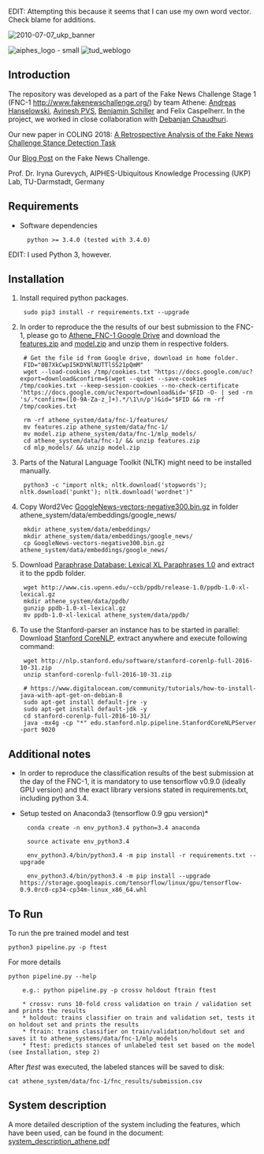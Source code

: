 EDIT: Attempting this because it seems that I can use my own word vector. Check blame for additions.

![2010-07-07_ukp_banner](https://user-images.githubusercontent.com/29311022/27184688-27629126-51e3-11e7-9a23-276628da2430.png)

![aiphes_logo - small](https://user-images.githubusercontent.com/29311022/27278631-2e19f99e-54e2-11e7-919c-f89ae0c90648.png)
![tud_weblogo](https://user-images.githubusercontent.com/29311022/27184769-65c6583a-51e3-11e7-90e0-12a4bdf292e2.png)



## Introduction

The repository was developed as a part of the Fake News Challenge Stage 1 (FNC-1 http://www.fakenewschallenge.org/) by team Athene:
[Andreas Hanselowski](mailto:hanselowski@aiphes.tu-darmstadt.de), [Avinesh PVS](mailto:avinesh@aiphes.tu-darmstadt.de), [Benjamin Schiller](mailto:schiller.benny@googlemail.com) and Felix Caspelherr.
In the project, we worked in close collaboration with [Debanjan Chaudhuri](mailto:deba.kgec@gmail.com). 

Our new paper in COLING 2018: [A Retrospective Analysis of the Fake News Challenge Stance Detection Task](https://arxiv.org/pdf/1806.05180.pdf)

Our [Blog Post](https://medium.com/@andre134679/team-athene-on-the-fake-news-challenge-28a5cf5e017b) on the Fake News Challenge.




Prof. Dr. Iryna Gurevych, AIPHES-Ubiquitous Knowledge Processing (UKP) Lab, TU-Darmstadt, Germany

## Requirements

* Software dependencies
	
		python >= 3.4.0 (tested with 3.4.0)

EDIT: I used Python 3, however.

## Installation

1. Install required python packages.

		sudo pip3 install -r requirements.txt --upgrade
        
2. In order to reproduce the the results of our best submission to the FNC-1, please go to [Athene_FNC-1 Google Drive](https://drive.google.com/drive/folders/0B0-muIdcdTp7cUhVdFFqRHpEcVk?usp=sharing) and download the [features.zip](https://drive.google.com/open?id=0B0-muIdcdTp7UWVyU0duSDRUd3c) and [model.zip](https://drive.google.com/open?id=0B0-muIdcdTp7Sm42ZW1yUndyY1E) and unzip them in respective folders. 


		# Get the file id from Google drive, download in home folder.
		FID="0B7XkCwpI5KDYNlNUTTlSS21pQmM"
		wget --load-cookies /tmp/cookies.txt "https://docs.google.com/uc?export=download&confirm=$(wget --quiet --save-cookies /tmp/cookies.txt --keep-session-cookies --no-check-certificate 'https://docs.google.com/uc?export=download&id='$FID -O- | sed -rn 's/.*confirm=([0-9A-Za-z_]+).*/\1\n/p')&id="$FID && rm -rf /tmp/cookies.txt
		
		rm -rf athene_system/data/fnc-1/features/
		mv features.zip athene_system/data/fnc-1/
		mv model.zip athene_system/data/fnc-1/mlp_models/
		cd athene_system/data/fnc-1/ && unzip features.zip 
		cd mlp_models/ && unzip model.zip
        
3. Parts of the Natural Language Toolkit (NLTK) might need to be installed manually.

		python3 -c "import nltk; nltk.download('stopwords'); nltk.download('punkt'); nltk.download('wordnet')"
	      
4. Copy Word2Vec [GoogleNews-vectors-negative300.bin.gz](https://drive.google.com/file/d/0B7XkCwpI5KDYNlNUTTlSS21pQmM/edit) in folder athene_system/data/embeddings/google_news/ 

		mkdir athene_system/data/embeddings/
		mkdir athene_system/data/embeddings/google_news/
		cp GoogleNews-vectors-negative300.bin.gz athene_system/data/embeddings/google_news/ 

5. Download [Paraphrase Database: Lexical XL Paraphrases 1.0](http://www.cis.upenn.edu/~ccb/ppdb/release-1.0/ppdb-1.0-xl-lexical.gz) and extract it to the ppdb folder.

		wget http://www.cis.upenn.edu/~ccb/ppdb/release-1.0/ppdb-1.0-xl-lexical.gz
		mkdir athene_system/data/ppdb/
		gunzip ppdb-1.0-xl-lexical.gz
		mv ppdb-1.0-xl-lexical athene_system/data/ppdb/
        
6. To use the Stanford-parser an instance has to be started in parallel: Download [Stanford CoreNLP](https://stanfordnlp.github.io/CoreNLP/index.html), extract anywhere and execute following command: 

		wget http://nlp.stanford.edu/software/stanford-corenlp-full-2016-10-31.zip
		unzip stanford-corenlp-full-2016-10-31.zip
		
		# https://www.digitalocean.com/community/tutorials/how-to-install-java-with-apt-get-on-debian-8
		sudo apt-get install default-jre -y
		sudo apt-get install default-jdk -y
		cd stanford-corenlp-full-2016-10-31/
		java -mx4g -cp "*" edu.stanford.nlp.pipeline.StanfordCoreNLPServer -port 9020

## Additional notes

* In order to reproduce the classification results of the best submission at the day of the FNC-1, it is mandatory to use tensorflow v0.9.0 (ideally GPU version) and the exact library versions stated in requirements.txt, including python 3.4.

* Setup tested on Anaconda3 (tensorflow 0.9 gpu version)*

		conda create -n env_python3.4 python=3.4 anaconda
	
		source activate env_python3.4
	
		env_python3.4/bin/python3.4 -m pip install -r requirements.txt --upgrade
	
		env_python3.4/bin/python3.4 -m pip install --upgrade https://storage.googleapis.com/tensorflow/linux/gpu/tensorflow-0.9.0rc0-cp34-cp34m-linux_x86_64.whl

	
## To Run

To run the pre trained model and test

	python3 pipeline.py -p ftest


For more details
		
	python pipeline.py --help         
        
        e.g.: python pipeline.py -p crossv holdout ftrain ftest
        
        * crossv: runs 10-fold cross validation on train / validation set and prints the results
        * holdout: trains classifier on train and validation set, tests it on holdout set and prints the results
        * ftrain: trains classifier on train/validation/holdout set and saves it to athene_systems/data/fnc-1/mlp_models
        * ftest: predicts stances of unlabeled test set based on the model (see Installation, step 2) 

 After _ftest_ was executed, the labeled stances will be saved to disk:
 
 	cat athene_system/data/fnc-1/fnc_results/submission.csv


## System description

A more detailed description of the system including the features, which have been used, can be found in the document: [system_description_athene.pdf](https://github.com/hanselowski/athene_system/edit/master/system_description_athene.pdf)
   
